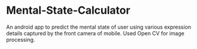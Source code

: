 # Mental-State-Calculator
An android app to predict the mental state of user using various expression details captured by the front camera of mobile. Used Open CV for image processing.

